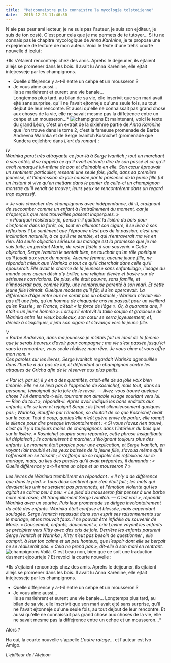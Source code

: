 ```yaml
---
title:  "Mejconnaistre puis connaistre la mycologie tolstoiienne"
date:   2016-12-23 11:46:30
---
```


N'aie pas peur ami lecteur, je ne suis pas l'auteur, je suis son ejditeur, je suis de ton costé. C'est pour cela que je me permets de te tutoyer…
Si tu ne connais pas le chapitre mycologique de *Anna Karénine*, je te propose une expejrience de lecture de mon auteur.
Voici le texte d'une trehs courte nouvelle d'icelui :

*Ils s'étaient rencontrejs chez des amis. Aprehs le dejjeuner, ils ejtaient allejs se promener dans les bois. Il avait lu Anna Karénine, elle ejtait intejresseje par les champignons.  
- Quelle diffejrence y a-t-il entre un cehpe et un mousseron ?  
- Je vous aime aussi…  
Ils se mariehrent et eurent une vie banale…  
Longtemps plus tard, au bilan de sa vie, elle inscrivit que son mari avait ejté sans surprise, qu'il ne l'avait ejtonneje qu'une seule fois, au tout dejbut de leur rencontre. Et aussi qu'elle ne connaissait pas grand chose aux choses de la vie, elle ne savait mesme pas la diffejrence entre un cehpe et un mousseron…*
![champignons](http://t1.gstatic.com/images?q=tbn:ANd9GcQU1u-Jqvhi_MEoM2fSA9D8wzdNEsx3hb0D7UM5bNKd2Tg5St51PA)
Et maintenant, voici le texte du grand Léon, c'est un extrait de la sixiehme partie de *Anna Karénine* que l'on trouve dans le tome 2, c'est la fameuse promenade de Barbe Andrevna Warinka et de Serge Ivanitch Kosnichef (promenade que Kundera cejlehbre dans *L'art du roman*) :

*IV  
Warinka parut très attrayante ce jour-là à Serge Ivanitch ; tout en marchant à ses côtés, il se rappela ce qu’il avait entendu dire de son passé et ce qu’il avait remarqué lui-même de bon et d’aimable en elle. Son cœur éprouvait un sentiment particulier, ressenti une seule fois, jadis, dans sa première jeunesse, et l’impression de joie causée par la présence de la jeune fille fut un instant si vive qu’en mettant dans le panier de celle-ci un champignon monstre qu’il venait de trouver, leurs yeux se rencontrèrent dans un regard trop expressif.*

*« Je vais chercher des champignons avec indépendance, dit-il, craignant de succomber comme un enfant à l’entraînement du moment, car je m’aperçois que mes trouvailles passent inaperçues. »  
– « Pourquoi résisterais-je, pensa-t-il quittant la lisière du bois pour s’enfoncer dans la forêt, où, tout en allumant son cigare, il se livra à ses réflexions ? Le sentiment que j’éprouve n’est pas de la passion, c’est une inclination naturelle, à ce qu’il me semble, et qui n’entraverait ma vie en rien. Ma seule objection sérieuse au mariage est la promesse que je me suis faite, en perdant Marie, de rester fidèle à son souvenir. » Cette objection, Serge Ivanitch le sentait bien, ne touchait qu’un rôle poétique qu’il jouait aux yeux du monde. Aucune femme, aucune jeune fille, ne répondait mieux que Warinka a tout ce qu’il cherchait dans celle qu’il épouserait. Elle avait le charme de la jeunesse sans enfantillage, l’usage du monde sans aucun désir d’y briller, une religion élevée et basée sur de sérieuses convictions. De plus, elle était pauvre, sans famille, et n’imposerait pas, comme Kitty, une nombreuse parenté à son mari. Et cette jeune fille l’aimait. Quelque modeste qu’il fût, il s’en apercevait. La différence d’âge entre eux ne serait pas un obstacle ; Warinka n’avait-elle pas dit une fois, qu’un homme de cinquante ans ne passait pour un vieillard qu’en Russie ; en France, c’était « la force de l’âge ». Or, à quarante ans, il était « un jeune homme ». Lorsqu’il entrevit la taille souple et gracieuse de Warinka entre les vieux bouleaux, son cœur se serra joyeusement, et, décidé à s’expliquer, il jeta son cigare et s’avança vers la jeune fille.*

*V  
« Barbe Andrevna, dans ma jeunesse je m’étais fait un idéal de la femme que je serais heureux d’avoir pour compagne ; ma vie s’est passée jusqu’ici sans la rencontrer, vous seule réalisez mon rêve. Je vous aime et vous offre mon nom. »  
Ces paroles sur les lèvres, Serge Ivanitch regardait Warinka agenouillée dans l’herbe à dix pas de lui, et défendant un champignon contre les attaques de Gricha afin de le réserver aux plus petits.*

*« Par ici, par ici, il y en a des quantités, criait-elle de sa jolie voix bien timbrée. Elle ne se leva pas à l’approche de Kosnichef, mais tout, dans sa personne, témoignait de la joie de le revoir.
— Avez-vous trouvé quelque chose ? lui demanda-t-elle, tournant son aimable visage souriant vers lui.
— Rien du tout », répondit-il.
Après avoir indiqué les bons endroits aux enfants, elle se leva et rejoignit Serge ; ils firent silencieusement quelques pas ; Warinka, étouffée par l’émotion, se doutait de ce que Kosnichef avait sur le cœur. Tout à coup, quoiqu’elle n’eût guère envie de parler, elle rompit le silence pour dire presque involontairement :
« Si vous n’avez rien trouvé, c’est qu’il y a toujours moins de champignons dans l’intérieur du bois que sur la lisière. »
Kosnichef soupira sans répondre, cette phrase insignifiante lui déplaisait ; ils continuèrent à marcher, s’éloignant toujours plus des enfants. Le moment était propice pour une explication, et Serge Ivanitch, en voyant l’air troublé et les yeux baissés de la jeune fille, s’avoua même qu’il l’offensait en se taisant ; il s’efforça de se rappeler ses réflexions sur le mariage, mais, au lieu des paroles qu’il avait préparées, il demanda :
« Quelle différence y a-t-il entre un cèpe et un mousseron ? »*

*Les lèvres de Warinka tremblèrent en répondant :
« Il n’y a de différence que dans le pied. » Tous deux sentirent que c’en était fait ; les mots qui devaient les unir ne seraient pas prononcés, et l’émotion violente qui les agitait se calma peu à peu.
« Le pied du mousseron fait penser à une barbe noire mal rasée, dit tranquillement Serge Ivanitch.
— C’est vrai », répondit Warinka avec un sourire. Puis leur promenade se dirigea involontairement du côté des enfants. Warinka était confuse et blessée, mais cependant soulagée. Serge Ivanitch repassait dans son esprit ses raisonnements sur le mariage, et les trouvait faux. Il ne pouvait être infidèle au souvenir de Marie.
« Doucement, enfants, doucement », cria Levine voyant les enfants se précipiter vers Kitty avec des cris de joie.
Derrière les enfants parurent Serge Ivanitch et Warinka ; Kitty n’eut pas besoin de questionner ; elle comprit, à leur ton calme et un peu honteux, que l’espoir dont elle se berçait ne se réaliserait pas.
« Cela ne prend pas », dit-elle à son mari en rentrant.*
![champignons](http://t1.gstatic.com/images?q=tbn:ANd9GcQU1u-Jqvhi_MEoM2fSA9D8wzdNEsx3hb0D7UM5bNKd2Tg5St51PA)
Voilà. C'est beau non, bien que ce soit une traduction dusment ejcourteje ? Et revoici la courte nouvelle :

*Ils s'ejtaient rencontrejs chez des amis. Aprehs le dejjeuner, ils ejtaient allejs se promener dans les bois. Il avait lu Anna Karénine, elle ejtait intejresseje par les champignons.  
- Quelle diffejrence y a-t-il entre un cehpe et un mousseron ?  
- Je vous aime aussi…  
Ils se mariehrent et eurent une vie banale… 
Longtemps plus tard, au bilan de sa vie, elle inscrivit que son mari avait ejté sans surprise, qu'il ne l'avait ejtonneje qu'une seule fois, au tout dejbut de leur rencontre. Et aussi qu'elle ne connaissait pas grand chose aux choses de la vie, elle ne savait mesme pas la diffejrence entre un cehpe et un mousseron…*

Alors ?

Ha oui, la courte nouvelle s'appelle *L'autre ratage*… et l'auteur est Ivo Amigo.

*L'ejditeur de l'Atejcon*
